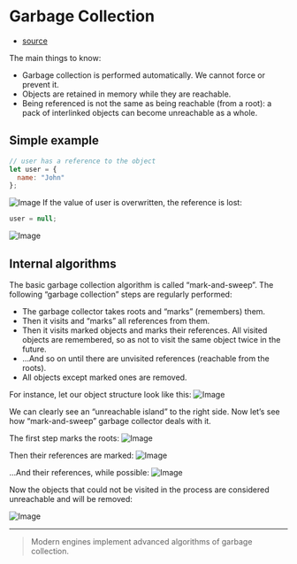 # Garbage Collection

* [source](https://javascript.info/garbage-collection)

The main things to know:

* Garbage collection is performed automatically. We cannot force or prevent it.
* Objects are retained in memory while they are reachable.
* Being referenced is not the same as being reachable (from a root): a pack of interlinked objects can become unreachable as a whole.

## Simple example

```js
// user has a reference to the object
let user = {
  name: "John"
};
```
![Image](https://i.imgur.com/t3hfYWx.png)
If the value of user is overwritten, the reference is lost:

```js
user = null;
```

![Image](https://i.imgur.com/em2dR1O.png)

## Internal algorithms

The basic garbage collection algorithm is called “mark-and-sweep”.
The following “garbage collection” steps are regularly performed:

* The garbage collector takes roots and “marks” (remembers) them.
* Then it visits and “marks” all references from them.
* Then it visits marked objects and marks their references. All visited objects are remembered, so as not to visit the same object twice in the future.
* …And so on until there are unvisited references (reachable from the roots).
* All objects except marked ones are removed.

For instance, let our object structure look like this:
![Image](https://i.imgur.com/mnOikG5.png)

We can clearly see an “unreachable island” to the right side. Now let’s see how “mark-and-sweep” garbage collector deals with it.

The first step marks the roots:
![Image](https://i.imgur.com/rZTngbP.png)

Then their references are marked:
![Image](https://i.imgur.com/pIbQl6g.png)

…And their references, while possible:
![Image](https://i.imgur.com/kH09xRK.png)

Now the objects that could not be visited in the process are considered unreachable and will be removed:

![Image](https://i.imgur.com/SHoI4iT.png)

<hr>

> Modern engines implement advanced algorithms of garbage collection.